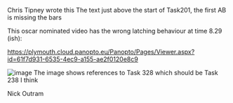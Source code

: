 Chris Tipney wrote this
The text just above the start of Task201, the first AB is missing the bars

This oscar nominated video has the wrong latching behaviour at time 8.29 (ish):

https://plymouth.cloud.panopto.eu/Panopto/Pages/Viewer.aspx?id=61f7d931-6535-4ec9-a155-ae2f0120e8c9

![image](https://user-images.githubusercontent.com/5503433/154795939-5522a011-f4fd-4f31-ab31-d3183e854941.png)
The image shows references to Task 328 which should be Task 238 I think

Nick Outram
